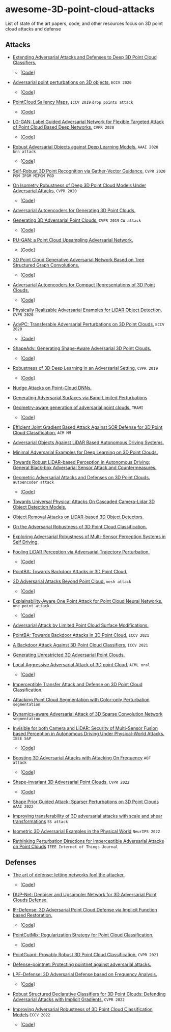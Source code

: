 # awesome-3D-point-cloud-attacks
List of state of the art papers, code, and other resources focus on 3D point cloud attacks and defense

## Attacks

- [Extending Adversarial Attacks and Defenses to Deep 3D Point Cloud Classifiers.](https://arxiv.org/pdf/1901.03006.pdf) 
  - [[Code](https://github.com/Daniel-Liu-c0deb0t/3D-Neural-Network-Adversarial-Attacks)]

- [Adversarial point perturbations on 3D objects.](https://arxiv.org/pdf/1908.06062.pdf)   `ECCV 2020`
  - [[Code](https://github.com/Daniel-Liu-c0deb0t/Adversarial-point-perturbations-on-3D-objects)]

- [PointCloud Saliency Maps.](https://openaccess.thecvf.com/content_ICCV_2019/papers/Zheng_PointCloud_Saliency_Maps_ICCV_2019_paper.pdf)  `ICCV 2019` `drop points attack`
  - [[Code](https://github.com/tianzheng4/Learning-PointCloud-Saliency-Maps)]

- [LG-GAN: Label Guided Adversarial Network for Flexible Targeted Attack of Point Cloud Based Deep Networks.](https://openaccess.thecvf.com/content_CVPR_2020/html/Zhou_LG-GAN_Label_Guided_Adversarial_Network_for_Flexible_Targeted_Attack_of_CVPR_2020_paper.html)  `CVPR 2020`
  - [[Code](https://github.com/RyanHangZhou/LG-GAN)]

- [Robust Adversarial Objects against Deep Learning Models.](https://www.aaai.org/ojs/index.php/AAAI/article/view/5443/5299)  `AAAI 2020` `knn attack`
  - [[Code](https://github.com/jinyier/ai_pointnet_attack)]

- [Self-Robust 3D Point Recognition via Gather-Vector Guidance.](https://openaccess.thecvf.com/content_CVPR_2020/papers/Dong_Self-Robust_3D_Point_Recognition_via_Gather-Vector_Guidance_CVPR_2020_paper.pdf)  `CVPR 2020` `FGM IFGM MIFGM PGD`

- [On Isometry Robustness of Deep 3D Point Cloud Models Under Adversarial Attacks.](http://openaccess.thecvf.com/content_CVPR_2020/papers/Zhao_On_Isometry_Robustness_of_Deep_3D_Point_Cloud_Models_Under_CVPR_2020_paper.pdf) `CVPR 2020`
  - [[Code](https://github.com/skywalker6174/3d-isometry-robust)] 

- [Adversarial Autoencoders for Generating 3D Point Clouds.](https://arxiv.org/abs/1811.07605.pdf)  

- [Generating 3D Adversarial Point Clouds.](https://arxiv.org/abs/1809.07016.pdf)  `CVPR 2019` `CW attack`
  - [[Code](https://github.com/xiangchong1/3d-adv-pc)] 

- [PU-GAN: a Point Cloud Upsampling Adversarial Network.](https://arxiv.org/pdf/1907.10844.pdf)  
  - [[Code](https://github.com/liruihui/PU-GAN)]

- [3D Point Cloud Generative Adversarial Network Based on Tree Structured Graph Convolutions.](https://arxiv.org/pdf/1905.06292.pdf)  
  - [[Code](https://github.com/seowok/TreeGAN)]

- [Adversarial Autoencoders for Compact Representations of 3D Point Clouds.](https://arxiv.org/abs/1811.07605v3)  
  - [[Code](https://github.com/MaciejZamorski/3d-AAE)]

- [Physically Realizable Adversarial Examples for LiDAR Object Detection.](https://arxiv.org/pdf/2004.00543.pdf) `CVPR 2020`  

- [AdvPC: Transferable Adversarial Perturbations on 3D Point Clouds.](https://arxiv.org/abs/1912.00461)  `ECCV 2020`
  - [[Code](https://github.com/ajhamdi/AdvPC)]

- [ShapeAdv: Generating Shape-Aware Adversarial 3D Point Clouds.](https://arxiv.org/abs/2005.11626)  
  - [[Code]()]

- [Robustness of 3D Deep Learning in an Adversarial Setting.](https://arxiv.org/abs/1904.00923)  `CVPR 2019`
  - [[Code](https://github.com/matthewwicker/IterativeSalienceOcclusion)]

- [Nudge Attacks on Point-Cloud DNNs.](https://arxiv.org/pdf/2011.11637)

- [Generating Adversarial Surfaces via Band‐Limited Perturbations](https://onlinelibrary.wiley.com/doi/abs/10.1111/cgf.14083)  

- [Geometry-aware generation of adversarial point clouds.](https://arxiv.org/pdf/1912.11171)  `TRAMI`
  - [[Code](https://github.com/Yuxin-Wen/GeoA3)]

- [Efficient Joint Gradient Based Attack Against SOR Defense for 3D Point Cloud Classification.](https://dl.acm.org/doi/abs/10.1145/3394171.3413875)  `ACM MM`

- [Adversarial Objects Against LiDAR Based Autonomous Driving Systems.](https://arxiv.org/pdf/1907.05418.pdf)

- [Minimal Adversarial Examples for Deep Learning on 3D Point Clouds.](https://arxiv.org/pdf/2008.12066.pdf)

- [Towards Robust LiDAR-based Perception in Autonomous Driving: General Black-box Adversarial Sensor Attack and Countermeasures.](https://www.usenix.org/system/files/sec20-sun.pdf)

- [Geometric Adversarial Attacks and Defenses on 3D Point Clouds.](https://arxiv.org/pdf/2012.05657)  `autoencoder attack`
  - [[Code](https://github.com/itailang/geometric_adv)]

- [Towards Universal Physical Attacks On Cascaded Camera-Lidar 3D Object Detection Models.](https://arxiv.org/pdf/2101.10747)

- [Object Removal Attacks on LiDAR-based 3D Object Detectors.](https://arxiv.org/pdf/2102.03722)

- [On the Adversarial Robustness of 3D Point Cloud Classification.](https://arxiv.org/pdf/2011.11922)

- [Exploring Adversarial Robustness of Multi-Sensor Perception Systems in Self Driving.](https://arxiv.org/pdf/2101.06784)

- [Fooling LiDAR Perception via Adversarial Trajectory Perturbation.](https://arxiv.org/pdf/2103.15326.pdf)
  - [[Code](https://ai4ce.github.io/FLAT/)]

- [PointBA: Towards Backdoor Attacks in 3D Point Cloud.](https://arxiv.org/pdf/2103.16074.pdf)

- [3D Adversarial Attacks Beyond Point Cloud.](https://arxiv.org/abs/2104.12146.pdf) `mesh attack`
  - [[Code](https://github.com/cuge1995/Mesh-Attack)]

- [Explainability-Aware One Point Attack for Point Cloud Neural Networks.](https://arxiv.org/abs/2110.04158) `one point attack`
  - [[Code](https://github.com/Explain3D/Exp-One-Point-Atk-PC)]

- [Adversarial Attack by Limited Point Cloud Surface Modifications.](https://arxiv.org/abs/2110.03745)

- [PointBA: Towards Backdoor Attacks in 3D Point Cloud.](https://openaccess.thecvf.com/content/ICCV2021/papers/Li_PointBA_Towards_Backdoor_Attacks_in_3D_Point_Cloud_ICCV_2021_paper.pdf) `ICCV 2021`

- [A Backdoor Attack Against 3D Point Cloud Classifiers.](https://openaccess.thecvf.com/content/ICCV2021/papers/Xiang_A_Backdoor_Attack_Against_3D_Point_Cloud_Classifiers_ICCV_2021_paper.pdf) `ICCV 2021`
 

- [Generating Unrestricted 3D Adversarial Point Clouds.](https://arxiv.org/pdf/2111.08973.pdf)

- [Local Aggressive Adversarial Attack of 3D point Cloud.](https://arxiv.org/pdf/2105.09090.pdf) `ACML oral`
  - [[Code](https://github.com/Chenfeng1271/L3A)]

- [Imperceptible Transfer Attack and Defense on 3D Point Cloud Classification.](https://arxiv.org/pdf/2111.10990.pdf)

- [Attacking Point Cloud Segmentation with Color-only Perturbation](https://arxiv.org/pdf/2112.05871.pdf) `segmentation`

- [Dynamics-aware Adversarial Attack of 3D Sparse Convolution Network](https://arxiv.org/pdf/2112.09428.pdf) `segmentation`

- [Invisible for both Camera and LiDAR: Security of Multi-Sensor Fusion based Perception in Autonomous Driving Under Physical-World Attacks.](https://arxiv.org/abs/2106.09249) `IEEE S&P`
  - [[Code](https://github.com/ASGuard-UCI/MSF-ADV)]

- [Boosting 3D Adversarial Attacks with Attacking On Frequency](https://arxiv.org/pdf/2201.10937) `AOF attack`
  - [[Code](https://github.com/code-roamer/AOF)]

- [Shape-invariant 3D Adversarial Point Clouds.](https://arxiv.org/pdf/2203.04041.pdf) `CVPR 2022`
  - [[Code](https://github.com/shikiw/SI-Adv)]


- [Shape Prior Guided Attack: Sparser Perturbations on 3D Point Clouds]() `AAAI 2022`

- [Improving transferability of 3D adversarial attacks with scale and shear transformations]() `SS attack`

- [Isometric 3D Adversarial Examples in the Physical World]() `NeurIPS 2022`

- [Rethinking Perturbation Directions for Imperceptible Adversarial Attacks on Point Clouds]() `IEEE Internet of Things Journal`

## Defenses

- [The art of defense: letting networks fool the attacker.](https://arxiv.org/abs/2104.02963)  
  - [[Code](https://github.com/cuge1995/IT-Defense)]

- [DUP-Net: Denoiser and Upsampler Network for 3D Adversarial Point Clouds Defense.](https://arxiv.org/abs/1812.11017)  

- [IF-Defense: 3D Adversarial Point Cloud Defense via Implicit Function based Restoration.](https://arxiv.org/pdf/2010.05272)  
  - [[Code](https://github.com/Wuziyi616/IF-Defense)]

- [PointCutMix: Regularization Strategy for Point Cloud Classification.](https://arxiv.org/abs/2101.01461.pdf)  
  - [[Code](https://github.com/cuge1995/PointCutMix)]

- [PointGuard: Provably Robust 3D Point Cloud Classification.](https://arxiv.org/pdf/2103.03046.pdf) `CVPR 2021`

- [Defense-pointnet: Protecting pointnet against adversarial attacks.](https://arxiv.org/pdf/2002.11881)

- [LPF-Defense: 3D Adversarial Defense based on Frequency Analysis.](https://arxiv.org/pdf/2202.11287.pdf)  
  - [[Code](https://github.com/kimianoorbakhsh/LPF-Defence)]

- [Robust Structured Declarative Classifiers for 3D Point Clouds: Defending Adversarial Attacks with Implicit Gradients.](https://arxiv.org/pdf/2203.15245.pdf) `CVPR 2022`

- [Improving Adversarial Robustness of 3D Point Cloud Classification Models](https://www.ecva.net/papers/eccv_2022/papers_ECCV/papers/136640663.pdf) `ECCV 2022`
  - [[Code](https://github.com/GuanlinLee/CCNAMS)]
